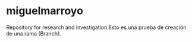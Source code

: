 # miguelmarroyo
Repository for research and investigation
Esto es una prueba de creación de una rama (Branch).
